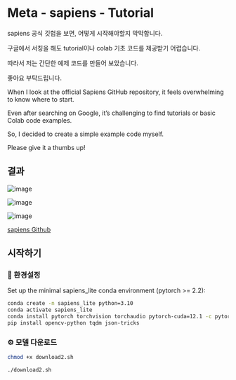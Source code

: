 # Meta - sapiens - Tutorial 


sapiens 공식 깃헙을 보면, 어떻게 시작해야할지 막막합니다.

구글에서 서칭을 해도 tutorial이나 colab 기초 코드를 제공받기 어렵습니다.

따라서 저는 간단한 예제 코드를 만들어 보았습니다. 

좋아요 부탁드립니다. 


When I look at the official Sapiens GitHub repository, it feels overwhelming to know where to start.

Even after searching on Google, it’s challenging to find tutorials or basic Colab code examples.

So, I decided to create a simple example code myself.

Please give it a thumbs up!

## 결과 

![image](https://github.com/user-attachments/assets/164a703b-d788-4eb6-8d20-65b7fa9c74ab)

![image](https://github.com/user-attachments/assets/5c0b2178-5283-49fd-8205-a111b53b81b8)

![image](https://github.com/user-attachments/assets/a44caf87-ce5a-417c-9a6a-28a7bdef5334)

[sapiens Github](https://github.com/facebookresearch/sapiens?tab=readme-ov-file)

## 시작하기 

### 🔧 환경설정 

Set up the minimal sapiens_lite conda environment (pytorch >= 2.2):

```bash
conda create -n sapiens_lite python=3.10
conda activate sapiens_lite
conda install pytorch torchvision torchaudio pytorch-cuda=12.1 -c pytorch -c nvidia
pip install opencv-python tqdm json-tricks
```

### ⚙️ 모델 다운로드 

```bash
chmod +x download2.sh

./download2.sh
```
